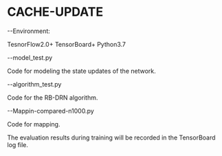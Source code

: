 # CACHE-UPDATE

--Environment:

 TesnorFlow2.0+
 TensorBoard+
 Python3.7

--model_test.py

Code for modeling the state updates of the network.

--algorithm_test.py

Code for the RB-DRN algorithm.

--Mappin-compared-n1000.py

Code for mapping.

The evaluation results during training will be recorded in the TensorBoard log file.


